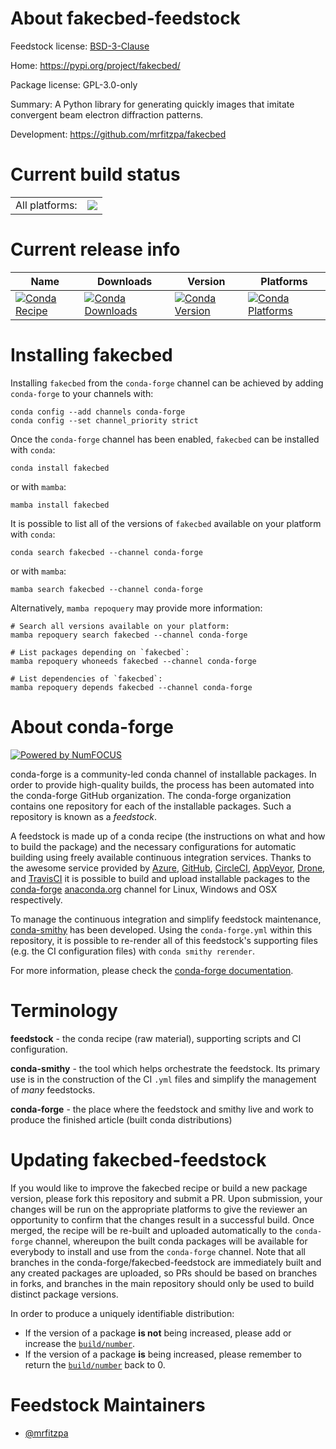 About fakecbed-feedstock
========================

Feedstock license: [BSD-3-Clause](https://github.com/conda-forge/fakecbed-feedstock/blob/main/LICENSE.txt)

Home: https://pypi.org/project/fakecbed/

Package license: GPL-3.0-only

Summary: A Python library for generating quickly images that imitate convergent beam electron diffraction patterns.

Development: https://github.com/mrfitzpa/fakecbed

Current build status
====================


<table><tr><td>All platforms:</td>
    <td>
      <a href="https://dev.azure.com/conda-forge/feedstock-builds/_build/latest?definitionId=24126&branchName=main">
        <img src="https://dev.azure.com/conda-forge/feedstock-builds/_apis/build/status/fakecbed-feedstock?branchName=main">
      </a>
    </td>
  </tr>
</table>

Current release info
====================

| Name | Downloads | Version | Platforms |
| --- | --- | --- | --- |
| [![Conda Recipe](https://img.shields.io/badge/recipe-fakecbed-green.svg)](https://anaconda.org/conda-forge/fakecbed) | [![Conda Downloads](https://img.shields.io/conda/dn/conda-forge/fakecbed.svg)](https://anaconda.org/conda-forge/fakecbed) | [![Conda Version](https://img.shields.io/conda/vn/conda-forge/fakecbed.svg)](https://anaconda.org/conda-forge/fakecbed) | [![Conda Platforms](https://img.shields.io/conda/pn/conda-forge/fakecbed.svg)](https://anaconda.org/conda-forge/fakecbed) |

Installing fakecbed
===================

Installing `fakecbed` from the `conda-forge` channel can be achieved by adding `conda-forge` to your channels with:

```
conda config --add channels conda-forge
conda config --set channel_priority strict
```

Once the `conda-forge` channel has been enabled, `fakecbed` can be installed with `conda`:

```
conda install fakecbed
```

or with `mamba`:

```
mamba install fakecbed
```

It is possible to list all of the versions of `fakecbed` available on your platform with `conda`:

```
conda search fakecbed --channel conda-forge
```

or with `mamba`:

```
mamba search fakecbed --channel conda-forge
```

Alternatively, `mamba repoquery` may provide more information:

```
# Search all versions available on your platform:
mamba repoquery search fakecbed --channel conda-forge

# List packages depending on `fakecbed`:
mamba repoquery whoneeds fakecbed --channel conda-forge

# List dependencies of `fakecbed`:
mamba repoquery depends fakecbed --channel conda-forge
```


About conda-forge
=================

[![Powered by
NumFOCUS](https://img.shields.io/badge/powered%20by-NumFOCUS-orange.svg?style=flat&colorA=E1523D&colorB=007D8A)](https://numfocus.org)

conda-forge is a community-led conda channel of installable packages.
In order to provide high-quality builds, the process has been automated into the
conda-forge GitHub organization. The conda-forge organization contains one repository
for each of the installable packages. Such a repository is known as a *feedstock*.

A feedstock is made up of a conda recipe (the instructions on what and how to build
the package) and the necessary configurations for automatic building using freely
available continuous integration services. Thanks to the awesome service provided by
[Azure](https://azure.microsoft.com/en-us/services/devops/), [GitHub](https://github.com/),
[CircleCI](https://circleci.com/), [AppVeyor](https://www.appveyor.com/),
[Drone](https://cloud.drone.io/welcome), and [TravisCI](https://travis-ci.com/)
it is possible to build and upload installable packages to the
[conda-forge](https://anaconda.org/conda-forge) [anaconda.org](https://anaconda.org/)
channel for Linux, Windows and OSX respectively.

To manage the continuous integration and simplify feedstock maintenance,
[conda-smithy](https://github.com/conda-forge/conda-smithy) has been developed.
Using the ``conda-forge.yml`` within this repository, it is possible to re-render all of
this feedstock's supporting files (e.g. the CI configuration files) with ``conda smithy rerender``.

For more information, please check the [conda-forge documentation](https://conda-forge.org/docs/).

Terminology
===========

**feedstock** - the conda recipe (raw material), supporting scripts and CI configuration.

**conda-smithy** - the tool which helps orchestrate the feedstock.
                   Its primary use is in the construction of the CI ``.yml`` files
                   and simplify the management of *many* feedstocks.

**conda-forge** - the place where the feedstock and smithy live and work to
                  produce the finished article (built conda distributions)


Updating fakecbed-feedstock
===========================

If you would like to improve the fakecbed recipe or build a new
package version, please fork this repository and submit a PR. Upon submission,
your changes will be run on the appropriate platforms to give the reviewer an
opportunity to confirm that the changes result in a successful build. Once
merged, the recipe will be re-built and uploaded automatically to the
`conda-forge` channel, whereupon the built conda packages will be available for
everybody to install and use from the `conda-forge` channel.
Note that all branches in the conda-forge/fakecbed-feedstock are
immediately built and any created packages are uploaded, so PRs should be based
on branches in forks, and branches in the main repository should only be used to
build distinct package versions.

In order to produce a uniquely identifiable distribution:
 * If the version of a package **is not** being increased, please add or increase
   the [``build/number``](https://docs.conda.io/projects/conda-build/en/latest/resources/define-metadata.html#build-number-and-string).
 * If the version of a package **is** being increased, please remember to return
   the [``build/number``](https://docs.conda.io/projects/conda-build/en/latest/resources/define-metadata.html#build-number-and-string)
   back to 0.

Feedstock Maintainers
=====================

* [@mrfitzpa](https://github.com/mrfitzpa/)

